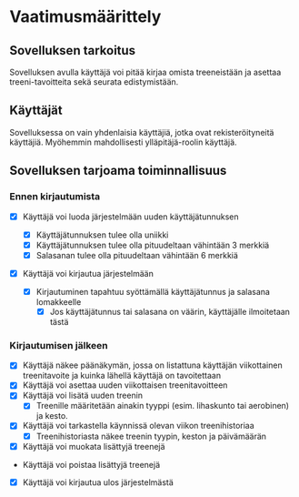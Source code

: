 # Vaatimusmäärittely

## Sovelluksen tarkoitus

Sovelluksen avulla käyttäjä voi pitää kirjaa omista treeneistään ja asettaa treeni-tavoitteita sekä seurata edistymistään.

## Käyttäjät

Sovelluksessa on vain yhdenlaisia käyttäjiä, jotka ovat rekisteröityneitä käyttäjiä.
Myöhemmin mahdollisesti ylläpitäjä-roolin käyttäjä.

## Sovelluksen tarjoama toiminnallisuus

### Ennen kirjautumista

- [x] Käyttäjä voi luoda järjestelmään uuden käyttäjätunnuksen

  - [x] Käyttäjätunnuksen tulee olla uniikki
  - [x] Käyttäjätunnuksen tulee olla pituudeltaan vähintään 3 merkkiä
  - [x] Salasanan tulee olla pituudeltaan vähintään 6 merkkiä

- [x] Käyttäjä voi kirjautua järjestelmään
  - [x] Kirjautuminen tapahtuu syöttämällä käyttäjätunnus ja salasana lomakkeelle
    - [x] Jos käyttäjätunnus tai salasana on väärin, käyttäjälle ilmoitetaan tästä

### Kirjautumisen jälkeen

- [x] Käyttäjä näkee päänäkymän, jossa on listattuna käyttäjän viikottainen treenitavoite ja kuinka lähellä käyttäjä on tavoitettaan
- [x] Käyttäjä voi asettaa uuden viikottaisen treenitavoitteen
- [x] Käyttäjä voi lisätä uuden treenin
  - [x] Treenille määritetään ainakin tyyppi (esim. lihaskunto tai aerobinen) ja kesto.
- [x] Käyttäjä voi tarkastella käynnissä olevan viikon treenihistoriaa
  - [x] Treenihistoriasta näkee treenin tyypin, keston ja päivämäärän
- [x] Käyttäjä voi muokata lisättyjä treenejä
- Käyttäjä voi poistaa lisättyjä treenejä
- [x] Käyttäjä voi kirjautua ulos järjestelmästä
